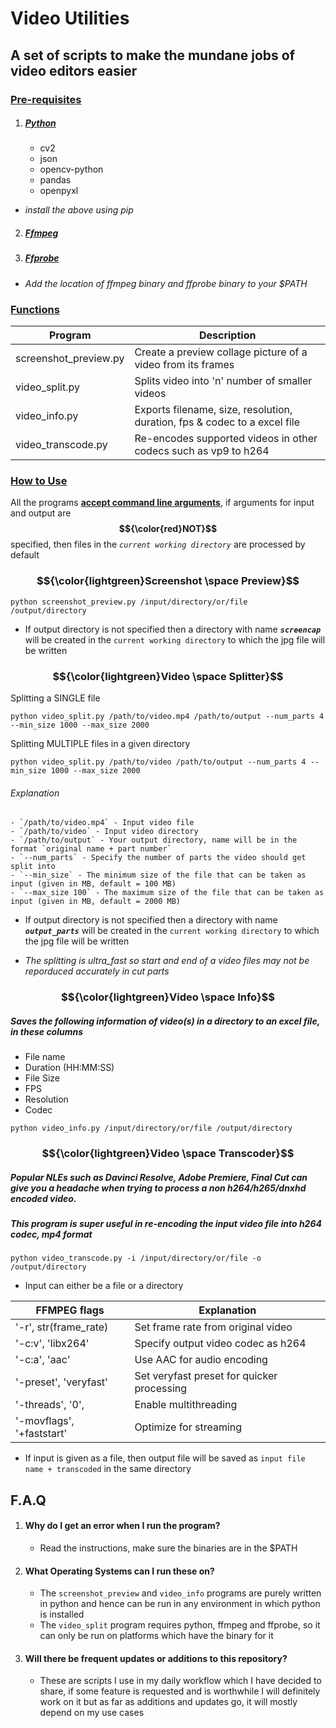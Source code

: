 # Video Utilities
## A set of scripts to make the mundane jobs of video editors easier

  ### <ins>Pre-requisites</ins>
 1. ##### [Python](https://www.python.org/downloads/)
      - cv2
      - json
      - opencv-python
      - pandas
      - openpyxl
  - _install the above using pip_
  2. #####   [Ffmpeg](https://ffbinaries.com/downloads)
  3. #####   [Ffprobe](https://ffbinaries.com/downloads)
  - _Add the location of ffmpeg binary and ffprobe binary to your $PATH_

  ### <ins>Functions</ins>

  | Program | Description |
| --- | --- |
| screenshot_preview.py | Create a preview collage picture of a video from its frames |
| video_split.py | Splits video into 'n' number of smaller videos |
| video_info.py | Exports filename, size, resolution, duration, fps & codec to a excel file | 
| video_transcode.py | Re-encodes supported videos in other codecs such as vp9 to h264 | 

### <ins>How to Use</ins>

All the programs <ins>**accept command line arguments**</ins>, if arguments for input and output are **$${\color{red}NOT}$$** specified, then files in the _`current working directory`_ are processed by default

### $${\color{lightgreen}Screenshot \space Preview}$$

```batch
python screenshot_preview.py /input/directory/or/file /output/directory
```

- If output directory is not specified then a directory with name _**`screencap`**_ will be created in the `current working directory` to which the jpg file will be written

### $${\color{lightgreen}Video \space Splitter}$$

Splitting a SINGLE file

```batch
python video_split.py /path/to/video.mp4 /path/to/output --num_parts 4 --min_size 1000 --max_size 2000
```

Splitting MULTIPLE files in a given directory

```batch
python video_split.py /path/to/video /path/to/output --num_parts 4 --min_size 1000 --max_size 2000
```

###### Explanation
    - `/path/to/video.mp4` - Input video file
    - `/path/to/video` - Input video directory
    - `/path/to/output` - Your output directory, name will be in the format `original name + part number`
    - `--num_parts` - Specify the number of parts the video should get split into
    - `--min_size` - The minimum size of the file that can be taken as input (given in MB, default = 100 MB)
    - `--max_size 100` - The maximum size of the file that can be taken as input (given in MB, default = 2000 MB)

- If output directory is not specified then a directory with name _**`output_parts`**_ will be created in the `current working directory` to which the jpg file will be written

* _The splitting is ultra_fast so start and end of a video files may not be reporduced accurately in cut parts_

### $${\color{lightgreen}Video \space Info}$$

##### Saves the following information of video(s) in a directory to an excel file, in these columns

- File name
- Duration (HH:MM:SS)
- File Size
- FPS
- Resolution
- Codec

```batch
python video_info.py /input/directory/or/file /output/directory
```

### $${\color{lightgreen}Video \space Transcoder}$$
##### Popular NLEs such as Davinci Resolve, Adobe Premiere, Final Cut can give you a headache when trying to process a non h264/h265/dnxhd encoded video.
##### This program is super useful in re-encoding the input video file into **h264 codec**, mp4 format

```batch
python video_transcode.py -i /input/directory/or/file -o /output/directory
```

* Input can either be a file or a directory

| FFMPEG flags | Explanation |
| --- | --- | 
| '-r', str(frame_rate) |  Set frame rate from original video |
| '-c:v', 'libx264' | Specify output video codec as h264 |
| '-c:a', 'aac' | Use AAC for audio encoding |
| '-preset', 'veryfast' | Set veryfast preset for quicker processing |
| '-threads', '0', | Enable multithreading |
| '-movflags', '+faststart' | Optimize for streaming |

- If input is given as a file, then output file will be saved as `input file name + transcoded` in the same directory

## **F.A.Q**
1. #### Why do I get an error when I run the program?
     - Read the instructions, make sure the binaries are in the $PATH

2. #### What Operating Systems can I run these on?
     - The `screenshot_preview` and `video_info` programs are purely written in python and hence can be run in any environment in which python is installed
     - The `video_split` program requires python, ffmpeg and ffprobe, so it can only be run on platforms which have the binary for it
  
3. #### Will there be frequent updates or additions to this repository?
     - These are scripts I use in my daily workflow which I have decided to share, if some feature is requested and is worthwhile I will definitely work on it but as far as additions and updates go, it will mostly depend on my use cases
